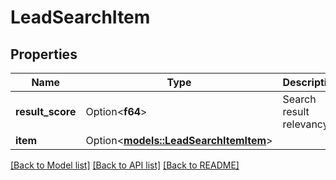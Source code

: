 # LeadSearchItem

## Properties

Name | Type | Description | Notes
------------ | ------------- | ------------- | -------------
**result_score** | Option<**f64**> | Search result relevancy | [optional]
**item** | Option<[**models::LeadSearchItemItem**](LeadSearchItem_item.md)> |  | [optional]

[[Back to Model list]](../README.md#documentation-for-models) [[Back to API list]](../README.md#documentation-for-api-endpoints) [[Back to README]](../README.md)


